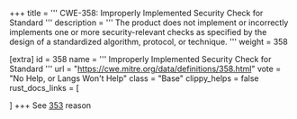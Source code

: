 +++
title = '''
CWE-358: Improperly Implemented Security Check for Standard
'''
description	= '''
The product does not implement or incorrectly implements one or more security-relevant checks as specified by the design of a standardized algorithm, protocol, or technique.
'''
weight = 358

[extra]
id = 358
name = '''
Improperly Implemented Security Check for Standard
'''
url = "https://cwe.mitre.org/data/definitions/358.html"
vote = "No Help, or Langs Won't Help"
class = "Base"
clippy_helps = false
rust_docs_links = [

]
+++
See [353](/cwes/cwe-353) reason

